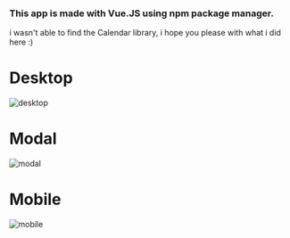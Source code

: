 ### This app is made with Vue.JS using npm package manager.
i wasn't able to find the Calendar library, i hope you please with what i did here :) 

# Desktop
![desktop](https://user-images.githubusercontent.com/25950637/117238570-54060300-ae57-11eb-9d98-acf635e6f611.png)


# Modal
![modal](https://user-images.githubusercontent.com/25950637/117238582-5d8f6b00-ae57-11eb-9a1f-4e9837c8a46e.png)


# Mobile
![mobile](https://user-images.githubusercontent.com/25950637/117238597-64b67900-ae57-11eb-994f-48f1dc277603.png)



